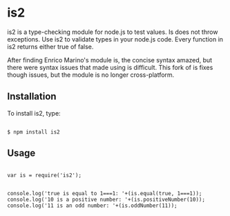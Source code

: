 is2
===
is2 is a type-checking module for node.js to test values. Is does not throw exceptions. Use is2 to validate types in your node.js code. Every function in is2 returns either true of false.

After finding Enrico Marino's module is, the concise syntax amazed, but there were syntax issues that made using is difficult. This fork of is fixes though issues, but the module is no longer cross-platform.

## Installation
To install is2, type:

<code>
$ npm install is2
</code>

## Usage

<code>
var is = require('is2');

console.log('true is equal to 1===1: '+(is.equal(true, 1===1));
console.log('10 is a positive number: '+(is.positiveNumber(10));
console.log('11 is an odd number: '+(is.oddNumber(11));
</code>

